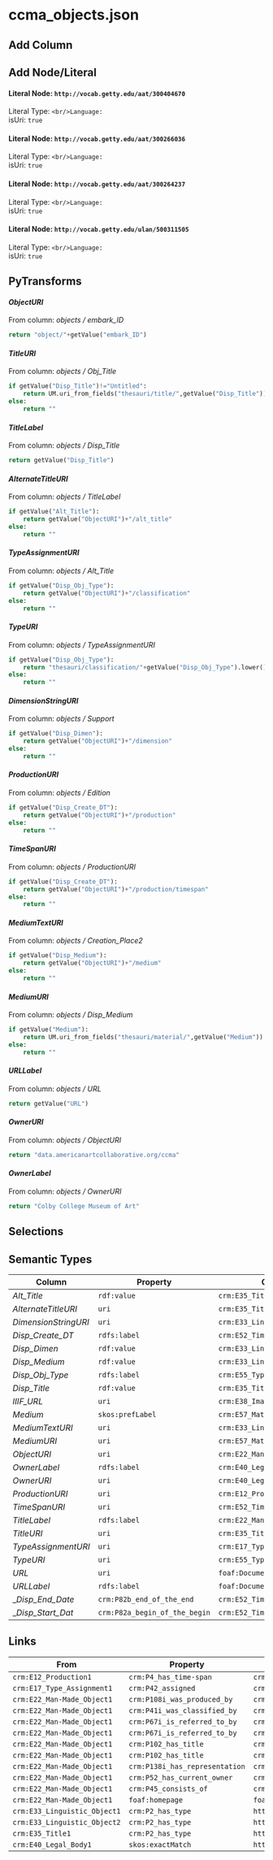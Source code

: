 # ccma_objects.json

## Add Column

## Add Node/Literal
#### Literal Node: `http://vocab.getty.edu/aat/300404670`
Literal Type: ``
<br/>Language: ``
<br/>isUri: `true`

#### Literal Node: `http://vocab.getty.edu/aat/300266036`
Literal Type: ``
<br/>Language: ``
<br/>isUri: `true`

#### Literal Node: `http://vocab.getty.edu/aat/300264237`
Literal Type: ``
<br/>Language: ``
<br/>isUri: `true`

#### Literal Node: `http://vocab.getty.edu/ulan/500311505`
Literal Type: ``
<br/>Language: ``
<br/>isUri: `true`


## PyTransforms
#### _ObjectURI_
From column: _objects / embark_ID_
``` python
return "object/"+getValue("embark_ID")
```

#### _TitleURI_
From column: _objects / Obj_Title_
``` python
if getValue("Disp_Title")!="Untitled":
    return UM.uri_from_fields("thesauri/title/",getValue("Disp_Title"))
else:
    return ""
```

#### _TitleLabel_
From column: _objects / Disp_Title_
``` python
return getValue("Disp_Title")
```

#### _AlternateTitleURI_
From column: _objects / TitleLabel_
``` python
if getValue("Alt_Title"):
    return getValue("ObjectURI")+"/alt_title"
else:
    return ""
```

#### _TypeAssignmentURI_
From column: _objects / Alt_Title_
``` python
if getValue("Disp_Obj_Type"):
    return getValue("ObjectURI")+"/classification"
else:
    return ""
```

#### _TypeURI_
From column: _objects / TypeAssignmentURI_
``` python
if getValue("Disp_Obj_Type"):
    return "thesauri/classification/"+getValue("Disp_Obj_Type").lower()
else:
    return ""
```

#### _DimensionStringURI_
From column: _objects / Support_
``` python
if getValue("Disp_Dimen"):
    return getValue("ObjectURI")+"/dimension"
else:
    return ""
```

#### _ProductionURI_
From column: _objects / Edition_
``` python
if getValue("Disp_Create_DT"):
    return getValue("ObjectURI")+"/production"
else:
    return ""
```

#### _TimeSpanURI_
From column: _objects / ProductionURI_
``` python
if getValue("Disp_Create_DT"):
    return getValue("ObjectURI")+"/production/timespan"
else:
    return ""
```

#### _MediumTextURI_
From column: _objects / Creation_Place2_
``` python
if getValue("Disp_Medium"):
    return getValue("ObjectURI")+"/medium"
else:
    return ""
```

#### _MediumURI_
From column: _objects / Disp_Medium_
``` python
if getValue("Medium"):
    return UM.uri_from_fields("thesauri/material/",getValue("Medium"))
else:
    return ""
```

#### _URLLabel_
From column: _objects / URL_
``` python
return getValue("URL")
```

#### _OwnerURI_
From column: _objects / ObjectURI_
``` python
return "data.americanartcollaborative.org/ccma"
```

#### _OwnerLabel_
From column: _objects / OwnerURI_
``` python
return "Colby College Museum of Art"
```


## Selections

## Semantic Types
| Column | Property | Class |
|  ----- | -------- | ----- |
| _Alt_Title_ | `rdf:value` | `crm:E35_Title2`|
| _AlternateTitleURI_ | `uri` | `crm:E35_Title2`|
| _DimensionStringURI_ | `uri` | `crm:E33_Linguistic_Object1`|
| _Disp_Create_DT_ | `rdfs:label` | `crm:E52_Time-Span1`|
| _Disp_Dimen_ | `rdf:value` | `crm:E33_Linguistic_Object1`|
| _Disp_Medium_ | `rdf:value` | `crm:E33_Linguistic_Object2`|
| _Disp_Obj_Type_ | `rdfs:label` | `crm:E55_Type1`|
| _Disp_Title_ | `rdf:value` | `crm:E35_Title1`|
| _IIIF_URL_ | `uri` | `crm:E38_Image1`|
| _Medium_ | `skos:prefLabel` | `crm:E57_Material1`|
| _MediumTextURI_ | `uri` | `crm:E33_Linguistic_Object2`|
| _MediumURI_ | `uri` | `crm:E57_Material1`|
| _ObjectURI_ | `uri` | `crm:E22_Man-Made_Object1`|
| _OwnerLabel_ | `rdfs:label` | `crm:E40_Legal_Body1`|
| _OwnerURI_ | `uri` | `crm:E40_Legal_Body1`|
| _ProductionURI_ | `uri` | `crm:E12_Production1`|
| _TimeSpanURI_ | `uri` | `crm:E52_Time-Span1`|
| _TitleLabel_ | `rdfs:label` | `crm:E22_Man-Made_Object1`|
| _TitleURI_ | `uri` | `crm:E35_Title1`|
| _TypeAssignmentURI_ | `uri` | `crm:E17_Type_Assignment1`|
| _TypeURI_ | `uri` | `crm:E55_Type1`|
| _URL_ | `uri` | `foaf:Document1`|
| _URLLabel_ | `rdfs:label` | `foaf:Document1`|
| __Disp_End_Date_ | `crm:P82b_end_of_the_end` | `crm:E52_Time-Span1`|
| __Disp_Start_Dat_ | `crm:P82a_begin_of_the_begin` | `crm:E52_Time-Span1`|


## Links
| From | Property | To |
|  --- | -------- | ---|
| `crm:E12_Production1` | `crm:P4_has_time-span` | `crm:E52_Time-Span1`|
| `crm:E17_Type_Assignment1` | `crm:P42_assigned` | `crm:E55_Type1`|
| `crm:E22_Man-Made_Object1` | `crm:P108i_was_produced_by` | `crm:E12_Production1`|
| `crm:E22_Man-Made_Object1` | `crm:P41i_was_classified_by` | `crm:E17_Type_Assignment1`|
| `crm:E22_Man-Made_Object1` | `crm:P67i_is_referred_to_by` | `crm:E33_Linguistic_Object1`|
| `crm:E22_Man-Made_Object1` | `crm:P67i_is_referred_to_by` | `crm:E33_Linguistic_Object2`|
| `crm:E22_Man-Made_Object1` | `crm:P102_has_title` | `crm:E35_Title1`|
| `crm:E22_Man-Made_Object1` | `crm:P102_has_title` | `crm:E35_Title2`|
| `crm:E22_Man-Made_Object1` | `crm:P138i_has_representation` | `crm:E38_Image1`|
| `crm:E22_Man-Made_Object1` | `crm:P52_has_current_owner` | `crm:E40_Legal_Body1`|
| `crm:E22_Man-Made_Object1` | `crm:P45_consists_of` | `crm:E57_Material1`|
| `crm:E22_Man-Made_Object1` | `foaf:homepage` | `foaf:Document1`|
| `crm:E33_Linguistic_Object1` | `crm:P2_has_type` | `http://vocab.getty.edu/aat/300266036`|
| `crm:E33_Linguistic_Object2` | `crm:P2_has_type` | `http://vocab.getty.edu/aat/300264237`|
| `crm:E35_Title1` | `crm:P2_has_type` | `http://vocab.getty.edu/aat/300404670`|
| `crm:E40_Legal_Body1` | `skos:exactMatch` | `http://vocab.getty.edu/ulan/500311505`|
